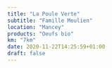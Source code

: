 ```yaml
---
title: "La Poule Verte"
subtitle: "Famille Meulien"
location: "Mancey"
products: "Oeufs bio"
km: "7km"
date: 2020-11-22T14:25:59+01:00
draft: false
---
```

